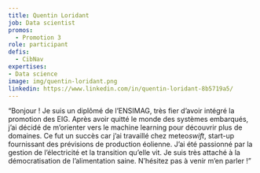 ```yaml
---
title: Quentin Loridant
job: Data scientist
promos:
  - Promotion 3
role: participant
defis:
  - CibNav
expertises:
- Data science
image: img/quentin-loridant.png
linkedin: https://www.linkedin.com/in/quentin-loridant-8b5719a5/
---
```

“Bonjour ! Je suis un diplômé de l’ENSIMAG, très fier d’avoir intégré la promotion des EIG. Après avoir quitté le monde des systèmes embarqués, j’ai décidé de m’orienter vers le machine learning pour découvrir plus de domaines. Ce fut un succès car j’ai travaillé chez meteo*swift*, start-up fournissant des prévisions de production éolienne. J’ai été passionné par la gestion de l’électricité et la transition qu’elle vit. Je suis très attaché à la démocratisation de l’alimentation saine. N’hésitez pas à venir m’en parler !”
